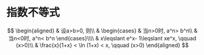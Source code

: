 # 指数不等式

$$
\begin{aligned}
	& 设a>b>0, 则\\
	&
	\begin{cases}
		& 当n>0时, a^n> b^n\\
		& 当n<0时, a^n< b^n
	\end{cases}\\\\
	& x\leqslant e^x- 1\leqslant xe^x, \qquad (x>0)\\
	& \frac{x}{1+x} < \ln (1+x) < x, \qquad (x>0)
\end{aligned}
$$
